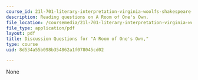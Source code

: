 ```yaml
---
course_id: 21l-701-literary-interpretation-virginia-woolfs-shakespeare-spring-2001
description: Reading questions on A Room of One's Own.
file_location: /coursemedia/21l-701-literary-interpretation-virginia-woolfs-shakespeare-spring-2001/8d534a55b098b354862a1f078045cd02_MIT21L_701S01_quest.pdf
file_type: application/pdf
layout: pdf
title: Discussion Questions for "A Room of One's Own,"
type: course
uid: 8d534a55b098b354862a1f078045cd02

---
```

None